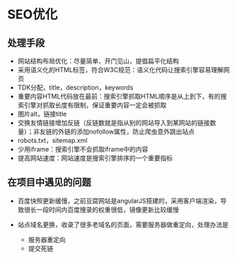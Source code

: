 SEO优化
===

## 处理手段
* 网站结构布局优化：尽量简单、开门见山，提倡扁平化结构
* 采用语义化的HTML标签，符合W3C规范：语义化代码让搜索引擎容易理解网页
* TDK分配，title，description，keywords
* 重要内容HTML代码放在最前：搜索引擎抓取HTML顺序是从上到下，有的搜索引擎对抓取长度有限制，保证重要内容一定会被抓取
* 图片alt，链接title
* 交换友情链接增加反链（反链数就是指从别的网站导入到某网站的链接数量）；非友链的外链的添加nofollow属性，防止爬虫意外跳出站点
* robots.txt，sitemap.xml
* 少用iframe：搜索引擎不会抓取iframe中的内容
* 提高网站速度：网站速度是搜索引擎排序的一个重要指标

## 在项目中遇见的问题

* 百度快照更新缓慢，之前豆腐网站是angularJS搭建的，采用客户端渲染，导致很长一段时间内百度搜录的权重很低，镜像更新比较缓慢

* 站点域名更换，收录了很多老域名的页面，需要服务器做重定向，处理办法是
    * 服务器重定向
    * 提交死链 